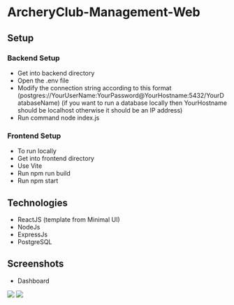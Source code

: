 # ArcheryClub-Management-Web
## Setup
### Backend Setup
- Get into backend directory
- Open the .env file
- Modify the connection string according to this format (postgres://YourUserName:YourPassword@YourHostname:5432/YourDatabaseName)
(if you want to run a database locally then YourHostname should be localhost otherwise it should be an IP address)
- Run command node index.js
### Frontend Setup
- To run locally
- Get into frontend directory
- Use Vite
- Run npm run build
- Run npm start
## Technologies 
- ReactJS (template from Minimal UI)
- NodeJs
- ExpressJs
- PostgreSQL
## Screenshots
- Dashboard
<img src="Images\Dashboard (1).jpg">
<img src="Images\Dashboard (2).jpg">
